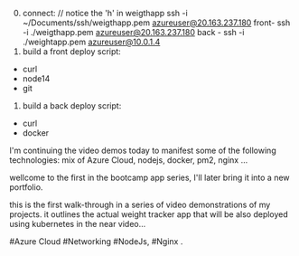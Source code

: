 0. connect:
   // notice the 'h' in weigthapp
   ssh -i ~/Documents/ssh/weigthapp.pem azureuser@20.163.237.180
   front-
   ssh -i ./weigthapp.pem azureuser@20.163.237.180
   back -
   ssh -i ./weightapp.pem azureuser@10.0.1.4
1. build a front deploy script:

- curl
- node14
- git

1. build a back deploy script:

- curl
- docker

I'm continuing the video demos today to manifest some of the following technologies: mix of Azure Cloud, nodejs, docker, pm2, nginx ...

wellcome to the first in the bootcamp app series, I'll later bring it into a new portfolio.

this is the first walk-through in a series of video demonstrations of my projects.
it outlines the actual weight tracker app that will be also deployed using kubernetes in the near video...

#Azure Cloud #Networking #NodeJs, #Nginx .
